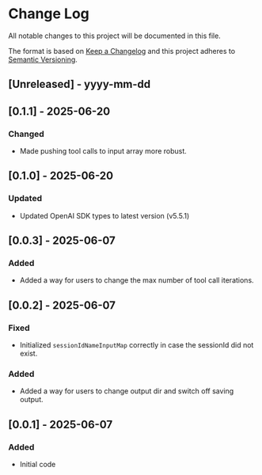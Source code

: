 
# Change Log
All notable changes to this project will be documented in this file.
 
The format is based on [Keep a Changelog](http://keepachangelog.com/)
and this project adheres to [Semantic Versioning](http://semver.org/).
 
## [Unreleased] - yyyy-mm-dd

## [0.1.1] - 2025-06-20

### Changed
- Made pushing tool calls to input array more robust.

## [0.1.0] - 2025-06-20

### Updated
- Updated OpenAI SDK types to latest version (v5.5.1)

## [0.0.3] - 2025-06-07

### Added
- Added a way for users to change the max number of tool call iterations.

## [0.0.2] - 2025-06-07
 
### Fixed
- Initialized `sessionIdNameInputMap` correctly in case the sessionId did not exist.

### Added
- Added a way for users to change output dir and switch off saving output.

## [0.0.1] - 2025-06-07
 
### Added
- Initial code